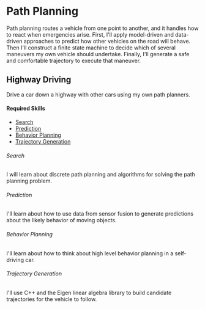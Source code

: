 # Path Planning

Path planning routes a vehicle from one point to another, and it handles how to react when emergencies arise. First, I'll apply model-driven and data-driven approaches to predict how other vehicles on the road will behave. Then I'll construct a finite state machine to decide which of several maneuvers my own vehicle should undertake. Finally, I'll generate a safe and comfortable trajectory to execute that maneuver.



## Highway Driving

Drive a car down a highway with other cars using my own path planners.



#### Required Skills

- [Search](#search)
- [Prediction](#prediction)
- [Behavior Planning](#behavior-planning)
- [Trajectory Generation](#trajectory-generation)



###### Search

I will learn about discrete path planning and algorithms for solving the path planning problem.



###### Prediction

I'll learn about how to use data from sensor fusion to generate predictions about the likely behavior of moving objects.



###### Behavior Planning

I'll learn about how to think about high level behavior planning in a self-driving car.



###### Trajectory Generation

I'll use C++ and the Eigen linear algebra library to build candidate trajectories for the vehicle to follow.